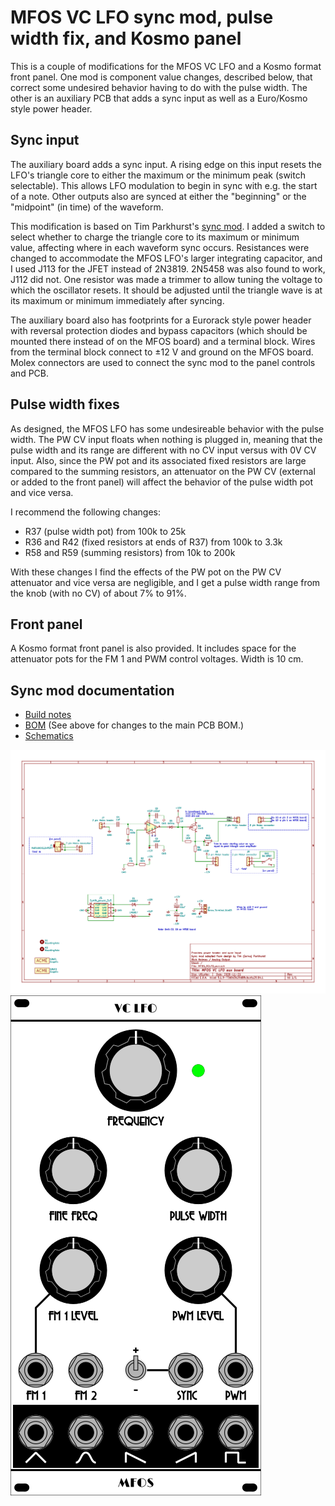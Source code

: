 # MFOS VC LFO sync mod, pulse width fix, and Kosmo panel

This is a couple of modifications for the MFOS VC LFO and a Kosmo format front panel. One mod is component value changes, described below, that correct some undesired behavior having to do with the pulse width. The other is an auxiliary PCB that adds a sync input as well as a Euro/Kosmo style power header.

## Sync input

The auxiliary board adds a sync input. A rising edge on this input resets the LFO's triangle core to either the maximum or the minimum peak (switch selectable). This allows LFO modulation to begin in sync with e.g. the start of a note. Other outputs also are synced at either the "beginning" or the "midpoint" (in time) of the waveform.

This modification is based on Tim Parkhurst's [sync mod](https://electro-music.com/forum/post-387749.html#387749).  I added a switch to select whether to charge the triangle core to its maximum or minimum value, affecting where in each waveform sync occurs. Resistances were changed to accommodate the MFOS LFO's larger integrating capacitor, and I used J113 for the JFET instead of 2N3819. 2N5458 was also found to work, J112 did not. One resistor was made a trimmer to allow tuning the voltage to which the oscillator resets. It should be adjusted until the triangle wave is at its maximum or minimum immediately after syncing.

The auxiliary board also has footprints for a Eurorack style power header with reversal protection diodes and bypass capacitors (which should be mounted there instead of on the MFOS board) and a terminal block. Wires from the terminal block connect to ±12 V and ground on the MFOS board. Molex connectors are used to connect the sync mod to the panel controls and PCB.

## Pulse width fixes

As designed, the MFOS LFO has some undesireable behavior with the pulse width. The PW CV input floats when nothing is plugged in, meaning that the pulse width and its range are different with no CV input versus with 0V CV input. Also, since the PW pot and its associated fixed resistors are large compared to the summing resistors, an attenuator on the PW CV (external or added to the front panel) will affect the behavior of the pulse width pot and vice versa.

I recommend the following changes:

* R37 (pulse width pot) from 100k to 25k
* R36 and R42 (fixed resistors at ends of R37) from 100k to 3.3k
* R58 and R59 (summing resistors) from 10k to 200k

With these changes I find the effects of the PW pot on the PW CV attenuator and vice versa are negligible, and I get a pulse width range from the knob (with no CV) of about 7% to 91%. 

## Front panel

A Kosmo format front panel is also provided. It includes space for the attenuator pots for the FM 1 and PWM control voltages. Width is 10 cm.

## Sync mod documentation

* [Build notes](Docs/build_notes.md) 
* [BOM](Docs/MFOS_VCLFO_aux.pdf) (See above for changes to the main PCB BOM.)
* [Schematics](Docs/build_notes.md) 

![Auxiliary PCB](Docs/MFOS_VCLFO_aux.png  "Auxiliary PCB")
![Kosmo front panel](Images/mfos_vclfo_panel.png  "Kosmo front panel")
